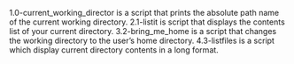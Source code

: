 1.0-current_working_director is a script that prints the absolute path name of the current working directory. 
2.1-listit is script that displays the contents list of your current directory.
3.2-bring_me_home is a script that changes the working directory to the user’s home directory.
4.3-listfiles is a script which display current directory contents in a long format. 
